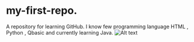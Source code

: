 # my-first-repo.
A repository for learning GitHub.
I know few programming language HTML , Python , Qbasic and currently learning Java.
![Alt text](![image](https://github.com/user-attachments/assets/d7abfce4-256b-4ec7-93c9-d779b993617c))

